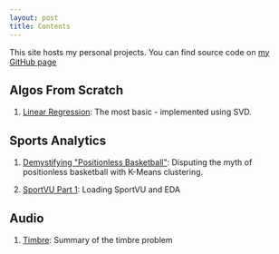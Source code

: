```yaml
---
layout: post
title: Contents
---
```

This site hosts my personal projects. You can find source code on [my GitHub page](https://github.com/NicholasHoffs)

## Algos From Scratch

1. [Linear Regression](scratch/linearreg): The most basic - implemented using SVD.

## Sports Analytics

1. [Demystifying "Positionless Basketball"](analytics/positionless): Disputing the myth of positionless basketball with K-Means clustering.

2. [SportVU Part 1](analytics/sportvup1): Loading SportVU and EDA

## Audio

1. [Timbre](audio/timbreprob): Summary of the timbre problem
